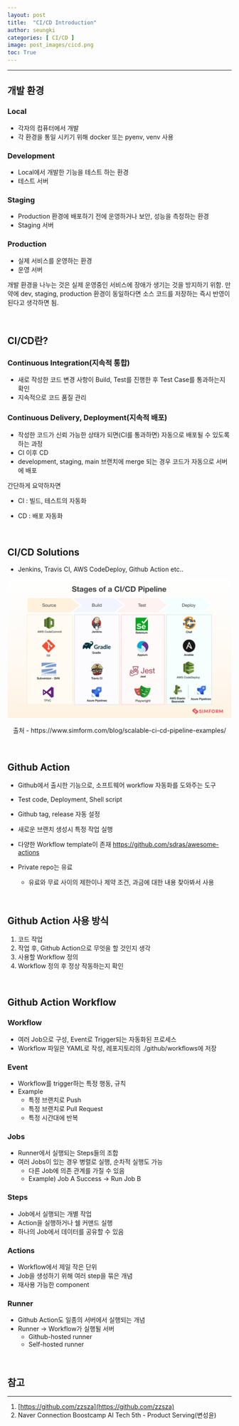 ```yaml
---
layout: post
title:  "CI/CD Introduction"
author: seungki
categories: [ CI/CD ]
image: post_images/cicd.png
toc: True
---
```

---
## 개발 환경
### Local
* 각자의 컴퓨터에서 개발
* 각 환경을 통일 시키기 위해 docker 또는 pyenv, venv 사용

### Development

* Local에서 개발한 기능을 테스트 하는 환경
* 테스트 서버

### Staging

* Production 환경에 배포하기 전에 운영하거나 보안, 성능을 측정하는 환경
* Staging 서버

### Production
* 실제 서비스를 운영하는 환경
* 운영 서버

개발 환경을 나누는 것은 실제 운영중인 서비스에 장애가 생기는 것을 방지하기 위함. 만약에 dev, staging, production 환경이 동일하다면 소스 코드를 저장하는 즉시 반영이 된다고 생각하면 됨.

<br>

## CI/CD란?

### Continuous Integration(지속적 통합)

* 새로 작성한 코드 변경 사항이 Build, Test를 진행한 후 Test Case를 통과하는지 확인
* 지속적으로 코드 품질 관리

### Continuous Delivery, Deployment(지속적 배포)

* 작성한 코드가 신뢰 가능한 상태가 되면(CI를 통과하면) 자동으로 배포될 수 있도록 하는 과정
* CI 이후 CD
* development, staging, main 브랜치에 merge 되는 경우 코드가 자동으로 서버에 배포

간단하게 요약하자면

* CI : 빌드, 테스트의 자동화

* CD : 배포 자동화

<br>

## CI/CD Solutions

* Jenkins, Travis CI, AWS CodeDeploy, Github Action etc..

![stages-of-ci-cd-pipeline](../post_images/2023-07-02-CICD/stages-of-ci-cd-pipeline.png)

<p align="center">출처 - https://www.simform.com/blog/scalable-ci-cd-pipeline-examples/ </p>

<br>

## Github Action

* Github에서 출시한 기능으로, 소프트웨어 workflow 자동화를 도와주는 도구
* Test code, Deployment, Shell script
* Github tag, release 자동 설정
* 새로운 브랜치 생성시 특정 작업 실행
* 다양한 Workflow template이 존재 https://github.com/sdras/awesome-actions

* Private repo는 유료
  * 유료와 무료 사이의 제한이나 제약 조건, 과금에 대한 내용 찾아봐서 사용

<br>

## Github Action 사용 방식

1. 코드 작업
2. 작업 후, Github Action으로 무엇을 할 것인지 생각
3. 사용할 Workflow 정의
4. Workflow 정의 후 정상 작동하는지 확인

<br>

## Github Action Workflow

### Workflow

* 여러 Job으로 구성, Event로 Trigger되는 자동화된 프로세스
* Workflow 파일은 YAML로 작성, 레포지토리의 ./github/workflows에 저장

### Event

* Workflow를 trigger하는 특정 행동, 규칙
* Example
  * 특정 브랜치로 Push
  * 특정 브랜치로 Pull Request
  * 특정 시간대에 반복

### Jobs

* Runner에서 실행되는 Steps들의 조합
* 여러 Jobs이 있는 경우 병렬로 실행, 순차적 실행도 가능
  * 다른 Job에 의존 관계를 가질 수 있음
  * Example) Job A Success -> Run Job B

### Steps

* Job에서 실행되는 개별 작업
* Action을 실행하거나 쉘 커맨드 실행
* 하나의 Job에서 데이터를 공유할 수 있음

### Actions

* Workflow에서 제일 작은 단위
* Job을 생성하기 위해 여러 step을 묶은 개념
* 재사용 가능한 component

### Runner

* Github Action도 일종의 서버에서 실행되는 개념
* Runner -> Workflow가 실행될 서버
  * Github-hosted runner
  * Self-hosted runner

<br>

## 참고

---

1. [https://github.com/zzsza](https://github.com/zzsza)
2. Naver Connection Boostcamp AI Tech 5th - Product Serving(변성윤)

